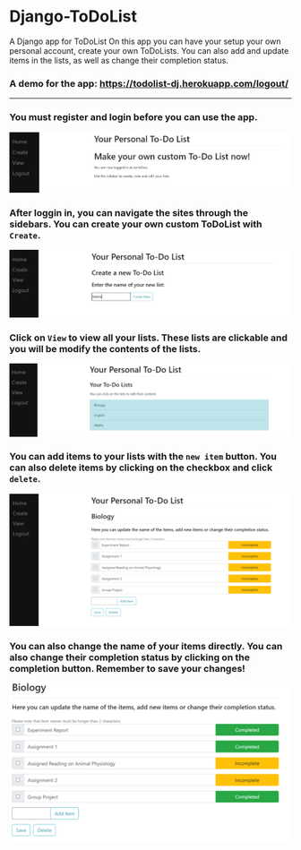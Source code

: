 # Django-ToDoList
A Django app for ToDoList
On this app you can have your setup your own personal account, create your own ToDoLists. You can also add and update items in the lists, as well as change their completion status.


### A demo for the app: <a href="https://todolist-dj.herokuapp.com/logout/"> https://todolist-dj.herokuapp.com/logout/ </a>

----
  
### You must register and login before you can use the app.

![Sample Website](https://github.com/RussH-code/Django-ToDoList/blob/main/images/first.PNG)

### After loggin in, you can navigate the sites through the sidebars. You can create your own custom ToDoList with `Create`.

![Sample Website](https://github.com/RussH-code/Django-ToDoList/blob/main/images/second.PNG)

### Click on `View` to view all your lists. These lists are clickable and you will be modify the contents of the lists.

![Sample Website](https://github.com/RussH-code/Django-ToDoList/blob/main/images/third.PNG)

### You can add items to your lists with the `new item` button. You can also delete items by clicking on the checkbox and click `delete`.

![Sample Website](https://github.com/RussH-code/Django-ToDoList/blob/main/images/fourth.PNG)

### You can also change the name of your items directly. You can also change their completion status by clicking on the completion button. Remember to save your changes!

![Sample Website](https://github.com/RussH-code/Django-ToDoList/blob/main/images/fifth.PNG)

  
